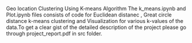Geo location Clustering Using K-means Algorithm
The k_means.ipynb and Plot.ipynb files consists of code for Euclidean distanec , Great circle distance k-means clustering and Visualization for various k-values of the data.To get a clear gist of the detailed description of the project please go through project_report.pdf in src folder.
